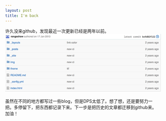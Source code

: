```yaml
---
layout: post
title: I'm back
---
```


   许久没来github，发现最近一次更新已经是两年以前。
   ![](../img/2.png)
   
   虽然在不同的地方都写过一些blog，但是DPS太低了。想了想，还是要努力一把。多停留下，把东西都记录下来。下一步是把历史的文章都迁移到github来。
   加油！


